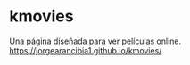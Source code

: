 # kmovies
Una página diseñada para ver películas online.
https://jorgearancibia1.github.io/kmovies/
